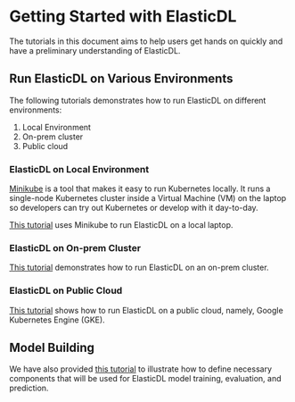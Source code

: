 # Getting Started with ElasticDL

The tutorials in this document aims to help users get hands on quickly and have
a preliminary understanding of ElasticDL.

## Run ElasticDL on Various Environments

The following tutorials demonstrates how to run ElasticDL on different
environments:

1. Local Environment
2. On-prem cluster
3. Public cloud

### ElasticDL on Local Environment

[Minikube](https://kubernetes.io/docs/setup/learning-environment/minikube/) is a
tool that makes it easy to run Kubernetes locally.  It runs a single-node
Kubernetes cluster inside a Virtual Machine (VM) on the laptop so developers can
try out Kubernetes or develop with it day-to-day.

[This tutorial](elasticdl_local.md) uses Minikube to run ElasticDL on a local
laptop.

### ElasticDL on On-prem Cluster

[This tutorial](elasticdl_on_prem_cluster.md) demonstrates how to run ElasticDL
on an on-prem cluster.

### ElasticDL on Public Cloud

[This tutorial](elasticdl_cloud.md) shows how to run ElasticDL on a public
cloud, namely, Google Kubernetes Engine (GKE).

## Model Building

We have also provided [this tutorial](model_building.md) to illustrate how to
define necessary components that will be used for ElasticDL model training,
evaluation, and prediction.
